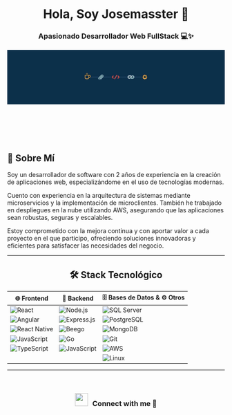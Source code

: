 <div align="center">
<h1>Hola, Soy Josemasster 👋</h1> 
</div>
<h3 align="center">
 Apasionado Desarrollador Web FullStack 💻✨ 
</h3>
<img src="./img/banner.jpeg"/>

<br><br>
---
## 🚀 Sobre Mí
Soy un desarrollador de software con 2 años de experiencia en la creación de aplicaciones web, especializándome en el uso de tecnologías modernas.

Cuento con experiencia en la arquitectura de sistemas mediante microservicios y la implementación de microclientes. También he trabajado en despliegues en la nube utilizando AWS, asegurando que las aplicaciones sean robustas, seguras y escalables.

Estoy comprometido con la mejora continua y con aportar valor a cada proyecto en el que participo, ofreciendo soluciones innovadoras y eficientes para satisfacer las necesidades del negocio.

---
<div align="center">

## 🛠️ Stack Tecnológico  

| 🌐 Frontend                            | 🔧 Backend                             | 🗄️ Bases de Datos & ⚙️ Otros           |
|----------------------------------------|----------------------------------------|----------------------------------------|
| ![React](https://img.shields.io/badge/React-20232A?style=flat&logo=react&logoColor=61DAFB)          | ![Node.js](https://img.shields.io/badge/Node.js-43853D?style=flat&logo=node.js&logoColor=white) | ![SQL Server](https://img.shields.io/badge/SQL_Server-CC2927?style=flat&logo=microsoft-sql-server&logoColor=white) |
| ![Angular](https://img.shields.io/badge/Angular-DD0031?style=flat&logo=angular&logoColor=white)    | ![Express.js](https://img.shields.io/badge/Express.js-404D59?style=flat)      | ![PostgreSQL](https://img.shields.io/badge/PostgreSQL-336791?style=flat&logo=postgresql&logoColor=white) |
| ![React Native](https://img.shields.io/badge/React_Native-20232A?style=flat&logo=react&logoColor=61DAFB) | ![Beego](https://img.shields.io/badge/Beego-35495E?style=flat&logo=go&logoColor=white) | ![MongoDB](https://img.shields.io/badge/MongoDB-47A248?style=flat&logo=mongodb&logoColor=white) |
| ![JavaScript](https://img.shields.io/badge/JavaScript-F7DF1E?style=flat&logo=javascript&logoColor=black) | ![Go](https://img.shields.io/badge/Go-00ADD8?style=flat&logo=go&logoColor=white) | ![Git](https://img.shields.io/badge/Git-F05032?style=flat&logo=git&logoColor=white) |
| ![TypeScript](https://img.shields.io/badge/TypeScript-3178C6?style=flat&logo=typescript&logoColor=white) | ![JavaScript](https://img.shields.io/badge/JavaScript-F7DF1E?style=flat&logo=javascript&logoColor=black) | ![AWS](https://img.shields.io/badge/AWS-232F3E?style=flat&logo=amazon-aws&logoColor=white) |
|                                        |                                        | ![Linux](https://img.shields.io/badge/Linux-FCC624?style=flat&logo=linux&logoColor=black) |

<div>

---

<br/>
<h3 align="center"> 
 <img src="https://media.giphy.com/media/iY8CRBdQXODJSCERIr/giphy.gif" width="30" height="30" style="margin-right: 10px;">Connect with me 🤝 
</h3>
